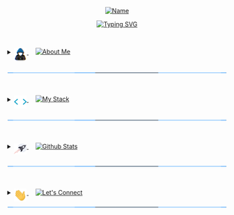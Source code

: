 <!-- Name Header -->
<p align="center">
<a href="#"><img src="https://readme-typing-svg.herokuapp.com?font=Varela+Round&size=20&pause=8000&color=36BCF7E1&center=true&vCenter=true&width=435&height=50&lines=Noor+Chasib" alt="Name" /></a>
</p>
<p align="center">
<a href="#"><img src="https://readme-typing-svg.herokuapp.com?font=Varela+Round&size=30&pause=1500&center=true&width=600&height=50&lines=Junior+Full-Stack+Web+Developer;Lighthouse+Labs+Student;Bachelor+of+Science" alt="Typing SVG" /></a>
</p>

##
<br>

<!-- About Me -->

<details> 
  <summary>
      <a href="#"> 
	<img align="middle" src="https://github.com/NoorChasib/NoorChasib/blob/main/img/about_me.gif" width="30">
      </a>
      &nbsp;&nbsp;&nbsp;
<a href="#"><img align="top" src="https://readme-typing-svg.herokuapp.com?font=Varela+Round&size=25&duration=3000&pause=5000&color=C9D1D9&multiline=true&width=200&height=40&lines=About+Me" alt="About Me" /></a>
  </summary>
  

<br>

<p>
<a href="#"><img align="middle" src="https://github.com/NoorChasib/NoorChasib/blob/main/img/arrow6.gif" width="23"></a>
<a href="#"><img align="top" src="https://readme-typing-svg.herokuapp.com?font=Varela+Round&size=18&pause=5000&color=C9D1D9&multiline=true&repeat=false&width=800&height=40&lines=I'm+a+junior+full-stack+web-developer+based+out+of+Victoria%2C+BC" alt="Line 1" />
</a>
</p>	
	
<p>
<a href="#"><img align="middle" src="https://github.com/NoorChasib/NoorChasib/blob/main/img/arrow6.gif" width="23"></a>
<a href="#"><img align="top" src="https://readme-typing-svg.herokuapp.com?font=Varela+Round&size=18&pause=5000&color=C9D1D9&multiline=true&repeat=false&width=800&height=40&lines=I+have+a+background+in+Microbiology+and+Event+Management" alt="Line 2" />
</a>
</p>
	
<p>
<a href="#"><img align="middle" src="https://github.com/NoorChasib/NoorChasib/blob/main/img/arrow6.gif" width="23"></a>
<a href="#"><img align="top" src="https://readme-typing-svg.herokuapp.com?font=Varela+Round&size=18&pause=5000&color=C9D1D9&multiline=true&repeat=false&width=800&height=40&lines=I'm+particulary+interested+in+app+development" alt="Line 3" />
</a>
</p>
	
<p>
<a href="#"><img align="middle" src="https://github.com/NoorChasib/NoorChasib/blob/main/img/arrow6.gif" width="23"></a>
<a href="#"><img align="top" src="https://readme-typing-svg.herokuapp.com?font=Varela+Round&size=18&pause=5000&color=C9D1D9&multiline=true&repeat=false&width=800&height=40&lines=I'm+always+looking+to+learn+new+things+and+try+new+experiences!" alt="Line 4" />
</a>
</p>

<br>
</details>

<a href="#"><img src="https://github.com/NoorChasib/NoorChasib/blob/main/img/line3.gif" width="100%" height="1"></a>

<br>
<br>

<!-- My Stack -->

<details> 
  <summary>
      <a href="#"> 
        <img align="middle" src="https://github.com/NoorChasib/NoorChasib/blob/main/img/skills.gif" width="30">
      </a>
	  &nbsp;&nbsp;&nbsp;
	<a href="#"><img align="top" src="https://readme-typing-svg.herokuapp.com?font=Varela+Round&size=25&duration=3000&pause=5000&color=C9D1D9&multiline=true&width=200&height=40&lines=My+Stack" alt="My Stack"/></a>
	  </a>

  </summary>
  
<br>	

<p>
<a href="#"><img align="middle" src="https://github.com/NoorChasib/NoorChasib/blob/main/img/bulb.gif" width="25"></a>
&nbsp;
<a href="#"><img align="top" src="https://readme-typing-svg.herokuapp.com?font=Varela+Round&size=21&pause=5000&color=C9D1D9&multiline=true&repeat=false&width=300&height=40&lines=What+I+use" alt="Line 5" />
</a>
</p>

<a href="#"><img alt="Chai" src="https://img.shields.io/badge/-Chai-A30701?logo=chai&logoColor=white&style=for-the-badge"></a>
<a href="#"><img alt="CSS3" src="https://img.shields.io/badge/-CSS3-1572B6?logo=css3&logoColor=white&style=for-the-badge"></a>
<a href="#"><img alt="Docker" src="https://img.shields.io/badge/-Docker-2496ED?logo=docker&logoColor=white&style=for-the-badge"></a>
<a href="#"><img alt="Express.js" src="https://img.shields.io/badge/-Express.js-000000?logo=express&logoColor=white&style=for-the-badge"></a>
<a href="#"><img alt="HTML5" src="https://img.shields.io/badge/-HTML5-E34F26?logo=html5&logoColor=white&style=for-the-badge"></a>
<a href="#"><img alt="Javascript" src="https://img.shields.io/badge/-Javascript-F7DF1E?logo=javascript&logoColor=white&style=for-the-badge"></a>
<a href="#"><img alt="Jest" src="https://img.shields.io/badge/-Jest-C21325?logo=jest&logoColor=white&style=for-the-badge"></a>
<a href="#"><img alt="jQuery" src="https://img.shields.io/badge/-jQuery-0769AD?logo=jquery&logoColor=white&style=for-the-badge"></a>
<a href="#"><img alt="Lightroom" src="https://img.shields.io/badge/-Lightroom-31A8FF?logo=adobe-lightroom&logoColor=white&style=for-the-badge"></a>
<a href="#"><img alt="Mocha" src="https://img.shields.io/badge/-Mocha-8D6748?logo=mocha&logoColor=white&style=for-the-badge"></a>
<a href="#"><img alt="NGINX" src="https://img.shields.io/badge/-NGINX-009639?logo=nginx&logoColor=white&style=for-the-badge"></a>
<a href="#"><img alt="Node.JS" src="https://img.shields.io/badge/-Node.JS-339933?logo=node-dot-js&logoColor=white&style=for-the-badge"></a>
<a href="#"><img alt="Nodemon" src="https://img.shields.io/badge/-Nodemon-76D04B?logo=nodemon&logoColor=white&style=for-the-badge"></a>
<a href="#"><img alt="npm" src="https://img.shields.io/badge/-npm-CB3837?logo=npm&logoColor=white&style=for-the-badge"></a>
<a href="#"><img alt="Portainer" src="https://img.shields.io/badge/-Portainer-13BEF9?logo=portainer&logoColor=white&style=for-the-badge"></a>
<a href="#"><img alt="PostgreSQL" src="https://img.shields.io/badge/-PostgreSQL-4169E1?logo=postgresql&logoColor=white&style=for-the-badge"></a>
<a href="#"><img alt="React" src="https://img.shields.io/badge/-React-61DAFB?logo=react&logoColor=white&style=for-the-badge"></a>
<a href="#"><img alt="Sass" src="https://img.shields.io/badge/-Sass-CC6699?logo=sass&logoColor=white&style=for-the-badge"></a>
<a href="#"><img alt="Vercel" src="https://img.shields.io/badge/-Vercel-000000?logo=vercel&logoColor=white&style=for-the-badge"></a>
<a href="#"><img alt="Zapier" src="https://img.shields.io/badge/-Zapier-FF4A00?logo=zapier&logoColor=white&style=for-the-badge"></a>
<a href="#"><img alt="Zoho" src="https://img.shields.io/badge/-Zoho-C8202B?logo=zoho&logoColor=white&style=for-the-badge"></a>


<br>

<p>
<a href="#"><img align="middle" src="https://github.com/NoorChasib/NoorChasib/blob/main/img/bulb.gif" width="25"></a>
&nbsp;
<a href="#"><img align="top" src="https://readme-typing-svg.herokuapp.com?font=Varela+Round&size=21&pause=5000&color=C9D1D9&multiline=true&repeat=false&width=300&height=40&lines=What+I'm+currently+learning" alt="Line 6" />
</a>
</p>

<a href="#"><img alt="Cypress" src="https://img.shields.io/badge/-Cypress-17202C?logo=cypress&logoColor=white&style=for-the-badge"></a>
<a href="#"><img alt="Rails" src="https://img.shields.io/badge/-Rails-CC0000?logo=ruby-on-rails&logoColor=white&style=for-the-badge"></a>
<a href="#"><img alt="Ruby" src="https://img.shields.io/badge/-Ruby-CC342D?logo=ruby&logoColor=white&style=for-the-badge"></a>


<br>

<p>
<a href="#"><img align="middle" src="https://github.com/NoorChasib/NoorChasib/blob/main/img/bulb.gif" width="25"></a>
&nbsp;
<a href="#"><img align="top" src="https://readme-typing-svg.herokuapp.com?font=Varela+Round&size=21&pause=5000&color=C9D1D9&multiline=true&repeat=false&width=300&height=40&lines=What+I'd+like+to+learn" alt="Line 7" />
</a>
</p>

<a href="#"><img alt="React Native" src="https://img.shields.io/badge/-React%20Native-61DAFB?logo=react&logoColor=white&style=for-the-badge"></a>
<a href="#"><img alt="Svelte" src="https://img.shields.io/badge/-Svelte-FF3E00?logo=svelte&logoColor=white&style=for-the-badge"></a>
<a href="#"><img alt="Swift" src="https://img.shields.io/badge/-Swift-F05138?logo=swift&logoColor=white&style=for-the-badge"></a>
<a href="#"><img alt="Tailwind CSS" src="https://img.shields.io/badge/-Tailwind%20CSS-06B6D4?logo=tailwind-css&logoColor=white&style=for-the-badge"></a>
<a href="#"><img alt="Typescript" src="https://img.shields.io/badge/-Typescript-3178C6?logo=typescript&logoColor=white&style=for-the-badge"></a>


<br>
<br>
</details>

<a href="#"><img src="https://github.com/NoorChasib/NoorChasib/blob/main/img/line3.gif" width="100%" height="1"></a>

<br>
<br>

<!-- Github Stats -->

<details> 
  <summary>
      <a href="#"> 
        <img align="middle" src="https://github.com/NoorChasib/NoorChasib/blob/main/img/rocket.gif" width="30">
      </a>
	  &nbsp;&nbsp;&nbsp;
	<a href="#"><img align="top" src="https://readme-typing-svg.herokuapp.com?font=Varela+Round&size=25&duration=3000&pause=5000&color=C9D1D9&multiline=true&width=200&height=40&lines=Github+Stats" alt="Github Stats"/></a>
	  
  </summary>
	
  <br>
  <br>
	
<div align="center">
  <a href="#">   
  <img height="180em" src="https://github-readme-stats-a4kc.vercel.app/api?username=NoorChasib&include_all_commits=true&count_private=true&show_icons=true&line_height=20&theme=react" /> 
  <img height="180em" src="https://github-readme-stats-a4kc.vercel.app/api/top-langs/?username=NoorChasib&layout=compact&show_icons=true&langs_count=8&line_height=20&theme=react" />
  </a>
</div>

<br>
</details>

<a href="#"><img src="https://github.com/NoorChasib/NoorChasib/blob/main/img/line3.gif" width="100%" height="1"></a>

<br>
<br>


<!-- Let's Connect -->

<details> 
  <summary>
      <a href="#"> 
        <img align="middle" src="https://github.com/NoorChasib/NoorChasib/blob/main/img/waving.gif" width="30">
      </a>
	  &nbsp;&nbsp;&nbsp;
	<a href="#"><img align="top" src="https://readme-typing-svg.herokuapp.com?font=Varela+Round&size=25&duration=3000&pause=5000&color=C9D1D9&multiline=true&width=200&height=40&lines=Let's+Connect" alt="Let's Connect"/></a>
	  
  </summary>
	
  <br>
  <br>
	
<a href="#"> 
<img align="bottom" src="https://github.com/NoorChasib/NoorChasib/blob/main/img/rightarrow.gif" width="30">
</a>
&nbsp;
<a href="https://www.linkedin.com/in/noor-chasib-1875131b1/" target="_blank">
<img alt="Linkedin" src="https://img.shields.io/badge/-LinkedIn-0A66C2?logo=linkedin&logoColor=white&style=for-the-badge" style="margin-bottom: 5px;">
</a>
<br>
<br>
<a href="#"> 
<img align="bottom" src="https://github.com/NoorChasib/NoorChasib/blob/main/img/rightarrow.gif" width="30">
</a>
&nbsp;
<a href="mailto:noorchasib@gmail.com?subject=Found%20you%20on%20Github!&body=Hi%20Noor%2C" target="_blank">	
<img alt="Gmail" src="https://img.shields.io/badge/-Gmail-EA4335?logo=gmail&logoColor=white&style=for-the-badge" style="margin-bottom: 5px;">
</a>
<br>
</details>
<a href="#"><img src="https://github.com/NoorChasib/NoorChasib/blob/main/img/line3.gif" width="100%" height="1"></a>

<br>
<br>

